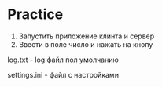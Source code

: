 # Practice
1) Запустить приложение клинта и сервер
2) Ввести в поле число и нажать на кнопу

<p>log.txt - log файл пол умолчанию
<p>settings.ini - файл с настройками
